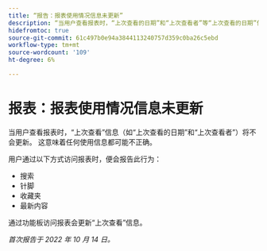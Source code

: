 ```yaml
---
title: “报告：报表使用情况信息未更新”
description: “当用户查看报表时，“上次查看的日期”和“上次查看者”等“上次查看的日期”信息将不会更新。 这意味着任何使用信息都可能不正确。”
hidefromtoc: true
source-git-commit: 61c497b0e94a3844113240757d359c0ba26c5ebd
workflow-type: tm+mt
source-wordcount: '109'
ht-degree: 6%

---
```



# 报表：报表使用情况信息未更新

当用户查看报表时，“上次查看”信息（如“上次查看的日期”和“上次查看者”）将不会更新。 这意味着任何使用信息都可能不正确。

用户通过以下方式访问报表时，便会报告此行为：

* 搜索
* 针脚
* 收藏夹
* 最新内容

通过功能板访问报表会更新“上次查看”信息。

_首次报告于 2022 年 10 月 14 日。_

